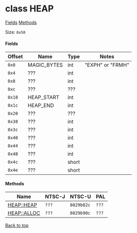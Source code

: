 # class HEAP

[Fields](#fields) [Methods](#methods)

Size: `0x50`

#### Fields

| Offset | Name        | Type  | Notes |
| ------ | ----------- | ----- | ----- |
| `0x0`  | MAGIC_BYTES | int   | "EXPH" or "FRMH" |
| `0x4`  | ???         | int   | |
| `0x8`  | ???         | int   | |
| `0xc`  | ???         | ???   | |
| `0x18` | HEAP_START  | int   | |
| `0x1c` | HEAP_END    | int   | |
| `0x20` | ???         | ???   | |
| `0x38` | ???         | int   | |
| `0x3c` | ???         | int   | |
| `0x40` | ???         | int   | |
| `0x44` | ???         | int   | |
| `0x48` | ???         | int   | |
| `0x4c` | ???         | short | |
| `0x4e` | ???         | short | |

#### Methods

| Name | NTSC-J     | NTSC-U     | PAL        |
| ---- | ---------- | ---------- | ---------- |
| [HEAP::HEAP](classes/heap/heap_heap.md) | `???`      | `8029b82c` | `???`      |
| [HEAP::ALLOC](classes/heap/heap_alloc.md) | `???`      | `8029b90c` | `???`      |

[Back to top](#class-heap)
